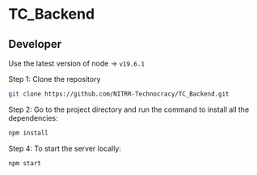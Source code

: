 # TC_Backend

## Developer

Use the latest version of node -> `v19.6.1`

Step 1: Clone the repository

```bash
git clone https://github.com/NITRR-Technocracy/TC_Backend.git
```

Step 2: Go to the project directory and run the command to install all the dependencies:

```bash
npm install
```

Step 4: To start the server locally:

```bash
npm start
```
